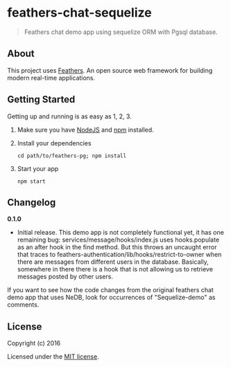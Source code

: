 # feathers-chat-sequelize

> Feathers chat demo app using sequelize ORM with Pgsql database.

## About

This project uses [Feathers](http://feathersjs.com). An open source web framework for building modern real-time applications.

## Getting Started

Getting up and running is as easy as 1, 2, 3.

1. Make sure you have [NodeJS](https://nodejs.org/) and [npm](https://www.npmjs.com/) installed.
2. Install your dependencies
    
    ```
    cd path/to/feathers-pg; npm install
    ```

3. Start your app
    
    ```
    npm start
    ```

## Changelog

__0.1.0__

- Initial release. 
This demo app is not completely functional yet, it has one remaining bug: services/message/hooks/index.js uses hooks.populate as an after hook in the find method. But this
throws an uncaught error that traces to feathers-authentication/lib/hooks/restrict-to-owner when there are messages from different users in the database. Basically, somewhere in there there is a hook that is not allowing us to retrieve messages posted by other users.

If you want to see how the code changes from the original feathers chat demo app that uses NeDB, look for occurrences of "Sequelize-demo" as comments. 

## License

Copyright (c) 2016

Licensed under the [MIT license](LICENSE).
